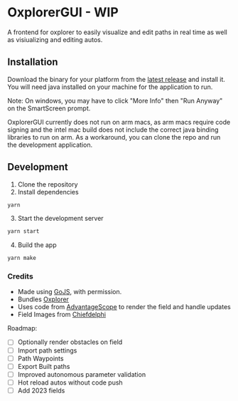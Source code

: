 # OxplorerGUI - WIP

A frontend for oxplorer to easily visualize and edit paths in real time as well as visiualizing and editing autos.

## Installation

Download the binary for your platform from the [latest release](https://github.com/FRCTeam3044/OxplorerGUI/releases/latest) and install it.
You will need java installed on your machine for the application to run.

Note: On windows, you may have to click "More Info" then "Run Anyway" on the SmartScreen prompt.

OxplorerGUI currently does not run on arm macs, as arm macs require code signing and the intel mac build does not include the correct java binding libraries to run on arm. As a workaround, you can clone the repo and run the development application.

## Development

1. Clone the repository
2. Install dependencies

```bash
yarn
```

3. Start the development server

```bash
yarn start
```

4. Build the app

```bash
yarn make
```

### Credits

- Made using [GoJS](https://gojs.net/latest/index.html), with permission.
- Bundles [Oxplorer](https://github.com/FRCTeam3044/Oxplorer)
- Uses code from [AdvantageScope](https://github.com/Mechanical-Advantage/AdvantageScope) to render the field and handle updates
- Field Images from [Chiefdelphi](https://www.chiefdelphi.com/t/2024-crescendo-top-down-field-renders/447764)

Roadmap:

- [ ] Optionally render obstacles on field
- [ ] Import path settings
- [ ] Path Waypoints
- [ ] Export Built paths
- [ ] Improved autonomous parameter validation
- [ ] Hot reload autos without code push
- [ ] Add 2023 fields
